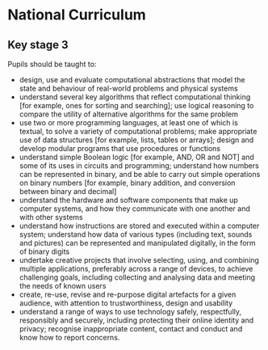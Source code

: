 # National Curriculum

## Key stage 3

Pupils should be taught to:
* design, use and evaluate computational abstractions that model the state and
behaviour of real-world problems and physical systems
* understand several key algorithms that reflect computational thinking [for example,
ones for sorting and searching]; use logical reasoning to compare the utility of
alternative algorithms for the same problem
* use two or more programming languages, at least one of which is textual, to solve a
variety of computational problems; make appropriate use of data structures [for
example, lists, tables or arrays]; design and develop modular programs that use
procedures or functions
* understand simple Boolean logic [for example, AND, OR and NOT] and some of its
uses in circuits and programming; understand how numbers can be represented in
binary, and be able to carry out simple operations on binary numbers [for example,
binary addition, and conversion between binary and decimal]
* understand the hardware and software components that make up computer systems,
and how they communicate with one another and with other systems
* understand how instructions are stored and executed within a computer system;
understand how data of various types (including text, sounds and pictures) can be
represented and manipulated digitally, in the form of binary digits
* undertake creative projects that involve selecting, using, and combining multiple
applications, preferably across a range of devices, to achieve challenging goals,
including collecting and analysing data and meeting the needs of known users
* create, re-use, revise and re-purpose digital artefacts for a given audience, with
attention to trustworthiness, design and usability
* understand a range of ways to use technology safely, respectfully, responsibly and
securely, including protecting their online identity and privacy; recognise inappropriate
content, contact and conduct and know how to report concerns.
